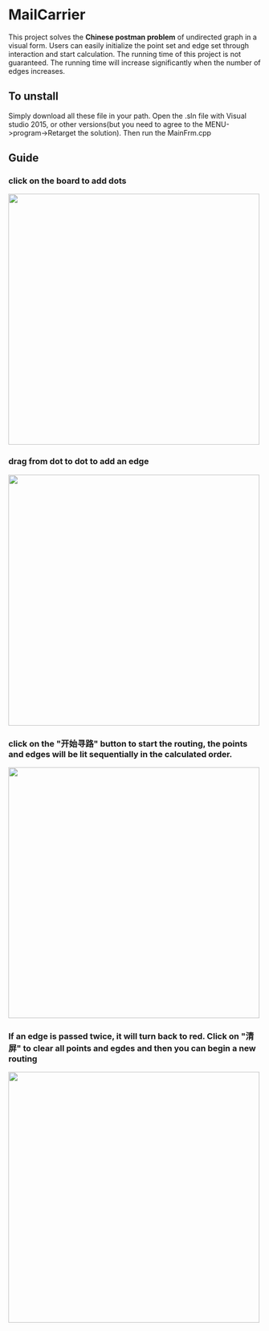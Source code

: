 # MailCarrier
This project solves the **Chinese postman problem** of undirected graph in a visual form. Users can easily initialize the point set and edge set through interaction and start calculation. The running time of this project is not guaranteed. The running time will increase significantly when the number of edges increases.

## To unstall
Simply download all these file in your path. Open the .sln file with Visual studio 2015, or other versions(but you need to agree to the MENU->program->Retarget the solution). 
Then run the MainFrm.cpp
## Guide
### click on the board to add dots
<image src = "https://github.com/LiuJiawenn/TravelingSalesman/assets/124513316/196ca91e-798e-433d-a03b-0e787e3595e1" style = "width:500px" ><image/>

### drag from dot to dot to add an edge
<image src = "https://github.com/LiuJiawenn/TravelingSalesman/assets/124513316/9f9c6699-76b2-4062-818d-e9a1cea5f0bb" style = "width:500px" ><image/>

### click on the "开始寻路" button to start the routing, the points and edges will be lit sequentially in the calculated order.
<image src = "https://github.com/LiuJiawenn/TravelingSalesman/assets/124513316/dda4bc8c-50e7-4f67-a48c-4fbc0d3a1a9f" style = "width:500px" ><image/>

### If an edge is passed twice, it will turn back to red. Click on "清屏" to clear all points and egdes and then you can begin a new routing
<image src = "https://github.com/LiuJiawenn/TravelingSalesman/assets/124513316/ab82ee42-6577-4e91-96c0-a28d838c0ebf" style = "width:500px" ><image/>
